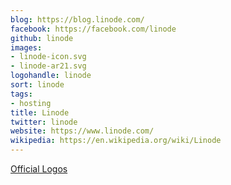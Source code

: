 ```yaml
---
blog: https://blog.linode.com/
facebook: https://facebook.com/linode
github: linode
images:
- linode-icon.svg
- linode-ar21.svg
logohandle: linode
sort: linode
tags:
- hosting
title: Linode
twitter: linode
website: https://www.linode.com/
wikipedia: https://en.wikipedia.org/wiki/Linode
---
```


[Official Logos](https://www.linode.com/logos)

